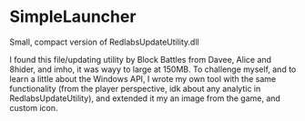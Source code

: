 # SimpleLauncher
Small, compact version of RedlabsUpdateUtility.dll

I found this file/updating utility by Block Battles from Davee, Alice and 8hider, and imho, it was wayy to large at 150MB. To challenge myself, and to learn a little about the Windows API, I wrote my own tool with the same functionality (from the player perspective, idk about any analytic in RedlabsUpdateUtility), and extended it my an image from the game, and custom icon.